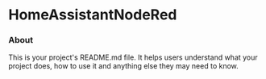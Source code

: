HomeAssistantNodeRed
====================

### About

This is your project's README.md file. It helps users understand what your
project does, how to use it and anything else they may need to know.